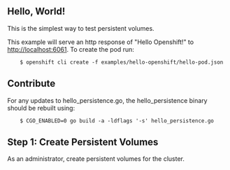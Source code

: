 Hello, World!
-----------------

This is the simplest way to test persistent volumes.


This example will serve an http response of "Hello Openshift!" to [http://localhost:6061](http://localhost:6061).  To create the pod run:

        $ openshift cli create -f examples/hello-openshift/hello-pod.json

Contribute
----------

For any updates to hello_persistence.go, the hello_persistence binary should be rebuilt using:

        $ CGO_ENABLED=0 go build -a -ldflags '-s' hello_persistence.go




## Step 1: Create Persistent Volumes

As an administrator, create persistent volumes for the cluster.




